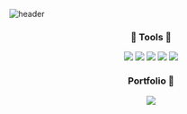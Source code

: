 ![header](https://capsule-render.vercel.app/api?type=waving&color=auto&height=300&section=header&text=capsule%20render&fontSize=80)



<div align=center>
	<h3> 🔨 Tools 🔨</h3>

<img src="https://img.shields.io/badge/Python-3776AB?style=flat-square&logo=Python&logoColor=white"/> <img src="https://img.shields.io/badge/Tableau-E97627?style=flat-square&logo=Tableau&logoColor=white"/> <img src="https://img.shields.io/badge/Jupyter-F37626?style=flat-square&logo=Jupyter&logoColor=white"/> <img src="https://img.shields.io/badge/Qgis-589632?style=flat-square&logo=Qgis&logoColor=white"/> <img src="https://img.shields.io/badge/MySQL-4479A1?style=flat-square&logo=MySQL&logoColor=white"/>

<div align=center>
	<h3> Portfolio 📁</h3>
</div>
<div align=center>
	<a href="https://www.notion.so/ABOUT-ME-b281d5d9a9dd4e1d928728466d46e931">
		<img src="https://img.shields.io/badge/Notion-000000?style=flat&logo=Notion&logoColor=white" />
	</a>
	<br>
</div>
